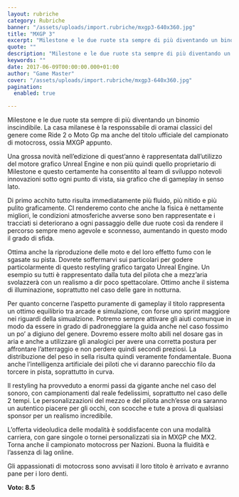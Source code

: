 ```yaml
---
layout: rubriche
category: Rubriche
banner: "/assets/uploads/import.rubriche/mxgp3-640x360.jpg"
title: "MXGP 3"
excerpt: "Milestone e le due ruote sta sempre di più diventando un binomio inscindibile. La casa milanese è la responssabile di oramai classici del genere come Ride 2 o Moto Gp ma anche del titolo ufficiale del campionato di motocross, ossia MXGP appunto. Una grossa novità nell’edizione di quest’anno è rappresentata dall’utilizzo del motore grafico Unreal [&hellip"
quote: ""
description: "Milestone e le due ruote sta sempre di più diventando un binomio inscindibile. La casa milanese è la responssabile di oramai classici del genere come Ride 2 o Moto Gp ma anche del titolo ufficiale del campionato di motocross, ossia MXGP appunto. Una grossa novità nell’edizione di quest’anno è rappresentata dall’utilizzo del motore grafico Unreal [&hellip"
keywords: ""
date: 2017-06-09T00:00:00.000+01:00
author: "Game Master"
cover: "/assets/uploads/import.rubriche/mxgp3-640x360.jpg"
pagination:
  enabled: true

---
```


  
Milestone e le due ruote sta sempre di più diventando un binomio inscindibile. La casa milanese è la responssabile di oramai classici del genere come Ride 2 o Moto Gp ma anche del titolo ufficiale del campionato di motocross, ossia MXGP appunto.

Una grossa novità nell’edizione di quest’anno è rappresentata dall’utilizzo del motore grafico Unreal Engine e non più quindi quello proprietario di Milestone e questo certamente ha consentito al team di sviluppo notevoli innovazioni sotto ogni punto di vista, sia grafico che di gameplay in senso lato.

Di primo acchito tutto risulta immediatamente più fluido, più nitido e più pulito graficamente. CI renderemo conto che anche la fisica è nettamente migliori, le condizioni atmosferiche avverse sono ben rappresentate e i tracciati si deteriorano a ogni passaggio delle due ruote così da rendere il percorso sempre meno agevole e sconnesso, aumentando in questo modo il grado di sfida.

Ottima anche la riproduzione delle moto e del loro effetto fumo con le sgasate su pista. Dovrete soffermarvi sui particolari per godere particolarmente di questo restyling grafico targato Unreal Engine. Un esempio su tutti è rappresentato dalla tuta del pilota che a mezz’aria svolazzerà con un realismo a dir poco spettacolare. Ottimo anche il sistema di illuminazione, soprattutto nel caso delle gare in notturna.

Per quanto concerne l’aspetto puramente di gameplay il titolo rappresenta un ottimo equilibrio tra arcade e simulazione, con forse uno sprint maggiore nei riguardi della simualzione. Potremo sempre attivare gli aiuti comunque in modo da essere in grado di padroneggiare la guida anche nel caso fossimo un po’ a digiuno del genere. Dovremo essere molto abili nel dosare gas in aria e anche a utilizzare gli analogici per avere una corretta postura per affrontare l’atterraggio e non perdere quindi secondi preziosi. La distribuzione del peso in sella risulta quindi veramente fondamentale. Buona anche l’intelligenza artificiale dei piloti che vi daranno parecchio filo da torcere in pista, soprattutto in curva.

Il restyling ha provveduto a enormi passi da gigante anche nel caso del sonoro, con campionamenti dal reale fedelissimi, soprattutto nel caso delle 2 tempi. Le personalizzazioni del mezzo e del pilota anch’esse ora saranno un autentico piacere per gli occhi, con scocche e tute a prova di qualsiasi sponsor per un realismo incredibile.

L’offerta videoludica delle modalità è soddisfacente con una modalità carriera, con gare singole o tornei personalizzati sia in MXGP che MX2\. Torna anche il campionato motocross per Nazioni. Buona la fluidità e l’assenza di lag online.

Gli appassionati di motocross sono avvisati il loro titolo è arrivato e avranno pane per i loro denti.

**Voto: 8.5**
